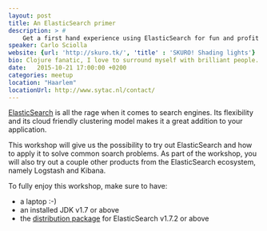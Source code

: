 ```yaml
---
layout: post
title: An ElasticSearch primer
description: > #
    Get a first hand experience using ElasticSearch for fun and profit
speaker: Carlo Sciolla
website: {url: 'http://skuro.tk/', 'title' : 'SKURO! Shading lights'}
bio: Clojure fanatic, I love to surround myself with brilliant people. Currently serving as CTO for Sytac.
date:   2015-10-21 17:00:00 +0200
categories: meetup
location: "Haarlem"
locationUrl: http://www.sytac.nl/contact/
---
```


[ElasticSearch][1] is all the rage when it comes to search engines. Its flexibility and its cloud friendly clustering model makes it a great addition to your application.

This workshop will give us the possibility to try out ElasticSearch and how to apply it to solve common soarch problems. As part of the workshop, you will also try out a couple other products from the ElasticSearch ecosystem, namely Logstash and Kibana.

To fully enjoy this workshop, make sure to have:

- a laptop :-)
- an installed JDK v1.7 or above
- the [distribution package][2] for ElasticSearch v1.7.2 or above

[1]: https://www.elastic.co/products/elasticsearch
[2]: https://www.elastic.co/downloads/elasticsearch
